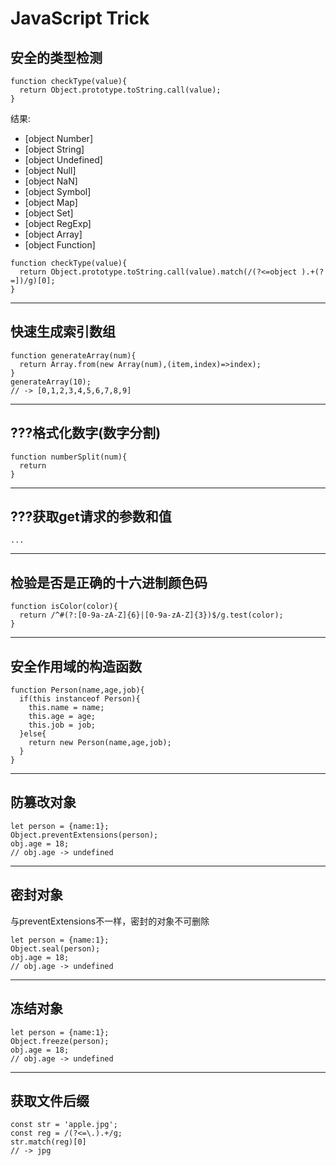 # JavaScript Trick
## 安全的类型检测
```
function checkType(value){
  return Object.prototype.toString.call(value);
}
```
结果:
+ [object Number]
+ [object String]
+ [object Undefined]
+ [object Null]
+ [object NaN]
+ [object Symbol]
+ [object Map]
+ [object Set]
+ [object RegExp]
+ [object Array]
+ [object Function]
```
function checkType(value){
  return Object.prototype.toString.call(value).match(/(?<=object ).+(?=])/g)[0];
}
```
---
## 快速生成索引数组
```
function generateArray(num){
  return Array.from(new Array(num),(item,index)=>index);
}
generateArray(10);
// -> [0,1,2,3,4,5,6,7,8,9]
```
---
## ???格式化数字(数字分割)
```
function numberSplit(num){
  return 
}
```
---
## ???获取get请求的参数和值
```
...
```
---
## 检验是否是正确的十六进制颜色码
```
function isColor(color){
  return /^#(?:[0-9a-zA-Z]{6}|[0-9a-zA-Z]{3})$/g.test(color);
}
```
---
## 安全作用域的构造函数
```
function Person(name,age,job){
  if(this instanceof Person){
    this.name = name;
    this.age = age;
    this.job = job;
  }else{
    return new Person(name,age,job);
  }
}
```
---
## 防篡改对象
```
let person = {name:1};
Object.preventExtensions(person);
obj.age = 18;
// obj.age -> undefined
```
---
## 密封对象
与preventExtensions不一样，密封的对象不可删除
```
let person = {name:1};
Object.seal(person);
obj.age = 18;
// obj.age -> undefined
```
---
## 冻结对象
```
let person = {name:1};
Object.freeze(person);
obj.age = 18;
// obj.age -> undefined
```
---
## 获取文件后缀
```
const str = 'apple.jpg';
const reg = /(?<=\.).+/g;
str.match(reg)[0]
// -> jpg
```